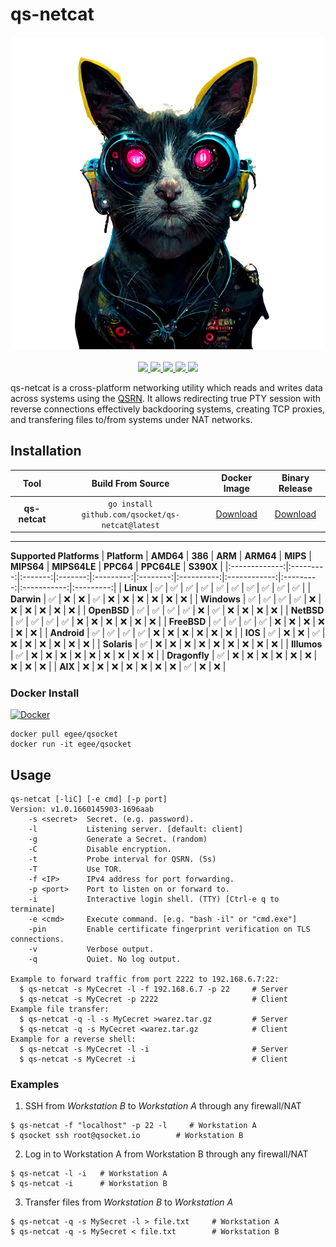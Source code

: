 # qs-netcat

<p align="center">
  <img src="https://github.com/qsocket/qs-netcat/raw/master/.github/img/banner.png">
  <br/><br/>
  <a href="https://github.com/qsocket/qs-netcat">
    <img src="https://img.shields.io/github/v/release/qsocket/qs-netcat?style=flat-square">
  </a>
  <a href="https://github.com/qsocket/qs-netcat">
    <img src="https://img.shields.io/github/go-mod/go-version/qsocket/qs-netcat?style=flat-square">
  </a>
  <a href="https://goreportcard.com/report/github.com/qsocket/qs-netcat">
    <img src="https://goreportcard.com/badge/github.com/qsocket/qs-netcat?style=flat-square">
  </a>
  <a href="https://github.com/qsocket/qs-netcat/issues">
    <img src="https://img.shields.io/github/issues/qsocket/qs-netcat?style=flat-square&color=red">
  </a>
  <a href="https://raw.githubusercontent.com/qsocket/qs-netcat/master/LICENSE">
    <img src="https://img.shields.io/github/license/qsocket/qs-netcat.svg?style=flat-square">
  </a>
</p>

qs-netcat is a cross-platform networking utility which reads and writes data across systems using the [QSRN](https://github.com/qsocket/qsrn). 
It allows redirecting true PTY session with reverse connections effectively backdooring systems, creating TCP proxies, and transfering files to/from systems under NAT networks.

## Installation
|    **Tool**   |                 **Build From Source**                |       **Docker Image**      |                     **Binary Release**                    |
|:-------------:|:----------------------------------------------------:|:---------------------------:|:---------------------------------------------------------:|
| **qs-netcat** | ```go install github.com/qsocket/qs-netcat@latest``` | [Download](#docker-install) | [Download](https://github.com/qsocket/qs-netcat/releases) |

---

**Supported Platforms**
|  **Platform** | **AMD64** | **386** | **ARM** | **ARM64** | **MIPS** | **MIPS64** | **MIPS64LE** | **PPC64** | **PPC64LE** | **S390X** |
|:-------------:|:---------:|:-------:|:-------:|:---------:|:--------:|:----------:|:------------:|:---------:|:-----------:|:---------:|
|   **Linux**   |     ✅     |    ✅    |    ✅    |     ✅     |     ✅    |      ✅     |       ✅      |     ✅     |      ✅      |     ✅     |
|   **Darwin**  |     ✅     |    ❌    |    ❌    |     ✅     |     ❌    |      ❌     |       ❌      |     ❌     |      ❌      |     ❌     |
|  **Windows**  |     ✅     |    ✅    |    ✅    |     ✅     |     ❌    |      ❌     |       ❌      |     ❌     |      ❌      |     ❌     |
|  **OpenBSD**  |     ✅     |    ✅    |    ✅    |     ✅     |     ❌    |      ✅     |       ❌      |     ❌     |      ❌      |     ❌     |
|   **NetBSD**  |     ✅     |    ✅    |    ✅    |     ✅     |     ❌    |      ❌     |       ❌      |     ❌     |      ❌      |     ❌     |
|  **FreeBSD**  |     ✅     |    ✅    |    ✅    |     ✅     |     ❌    |      ❌     |       ❌      |     ❌     |      ❌      |     ❌     |
|  **Android**  |     ✅     |    ✅    |    ✅    |     ✅     |     ❌    |      ❌     |       ❌      |     ❌     |      ❌      |     ❌     |
|    **IOS**    |     ✅     |    ❌    |    ❌    |     ✅     |     ❌    |      ❌     |       ❌      |     ❌     |      ❌      |     ❌     |
|  **Solaris**  |     ✅     |    ❌    |    ❌    |     ❌     |     ❌    |      ❌     |       ❌      |     ❌     |      ❌      |     ❌     |
|  **Illumos**  |     ✅     |    ❌    |    ❌    |     ❌     |     ❌    |      ❌     |       ❌      |     ❌     |      ❌      |     ❌     |
| **Dragonfly** |     ✅     |    ❌    |    ❌    |     ❌     |     ❌    |      ❌     |       ❌      |     ❌     |      ❌      |     ❌     |
|    **AIX**    |     ❌     |    ❌    |    ❌    |     ❌     |     ❌    |      ❌     |       ❌      |     ✅     |      ❌      |     ❌     |

### Docker Install

[![Docker](http://dockeri.co/image/egee/qsocket)](https://hub.docker.com/r/egee/qsocket/)

```
docker pull egee/qsocket
docker run -it egee/qsocket
```

## Usage

```
qs-netcat [-liC] [-e cmd] [-p port]
Version: v1.0.1660145903-1696aab
	-s <secret>  Secret. (e.g. password).
	-l           Listening server. [default: client]
	-g           Generate a Secret. (random)
	-C           Disable encryption.
	-t           Probe interval for QSRN. (5s)
	-T           Use TOR.
	-f <IP>      IPv4 address for port forwarding.
	-p <port>    Port to listen on or forward to.
	-i           Interactive login shell. (TTY) [Ctrl-e q to terminate]
	-e <cmd>     Execute command. [e.g. "bash -il" or "cmd.exe"]
	-pin         Enable certificate fingerprint verification on TLS connections.
	-v           Verbose output.
	-q           Quiet. No log output.

Example to forward traffic from port 2222 to 192.168.6.7:22:
  $ qs-netcat -s MyCecret -l -f 192.168.6.7 -p 22     # Server
  $ qs-netcat -s MyCecret -p 2222                     # Client
Example file transfer:
  $ qs-netcat -q -l -s MyCecret >warez.tar.gz         # Server
  $ qs-netcat -q -s MyCecret <warez.tar.gz            # Client
Example for a reverse shell:
  $ qs-netcat -s MyCecret -l -i                       # Server
  $ qs-netcat -s MyCecret -i                          # Client

```
### Examples
1. SSH from *Workstation B* to *Workstation A* through any firewall/NAT
```
$ qs-netcat -f "localhost" -p 22 -l     # Workstation A
$ qsocket ssh root@qsocket.io        # Workstation B
```
2. Log in to Workstation A from Workstation B through any firewall/NAT
```
$ qs-netcat -l -i   # Workstation A
$ qs-netcat -i      # Workstation B
```
3. Transfer files from *Workstation B* to *Workstation A*
```
$ qs-netcat -q -s MySecret -l > file.txt     # Workstation A
$ qs-netcat -q -s MySecret < file.txt        # Workstation B
```
